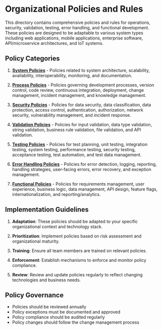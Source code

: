 # Organizational Policies and Rules

This directory contains comprehensive policies and rules for operations, security, validation, testing, error handling, and functional development. These policies are designed to be adaptable to various system types including web applications, mobile applications, enterprise software, API/microservice architectures, and IoT systems.

## Policy Categories

1. **[System Policies](system-policies.md)** - Policies related to system architecture, scalability, availability, interoperability, monitoring, and documentation.

2. **[Process Policies](process-policies.md)** - Policies governing development processes, version control, code review, continuous integration, deployment, change management, incident management, and knowledge management.

3. **[Security Policies](security-policies.md)** - Policies for data security, data classification, data protection, access control, authentication, authorization, network security, vulnerability management, and incident response.

4. **[Validation Policies](validation-policies.md)** - Policies for input validation, data type validation, string validation, business rule validation, file validation, and API validation.

5. **[Testing Policies](testing-policies.md)** - Policies for test planning, unit testing, integration testing, system testing, performance testing, security testing, acceptance testing, test automation, and test data management.

6. **[Error Handling Policies](error-handling-policies.md)** - Policies for error detection, logging, reporting, handling strategies, user-facing errors, error recovery, and exception management.

7. **[Functional Policies](functional-policies.md)** - Policies for requirements management, user experience, business logic, data management, API design, feature flags, internationalization, and reporting/analytics.

## Implementation Guidelines

1. **Adaptation**: These policies should be adapted to your specific organizational context and technology stack.

2. **Prioritization**: Implement policies based on risk assessment and organizational maturity.

3. **Training**: Ensure all team members are trained on relevant policies.

4. **Enforcement**: Establish mechanisms to enforce and monitor policy compliance.

5. **Review**: Review and update policies regularly to reflect changing technologies and business needs.

## Policy Governance

- Policies should be reviewed annually
- Policy exceptions must be documented and approved
- Policy compliance should be audited regularly
- Policy changes should follow the change management process